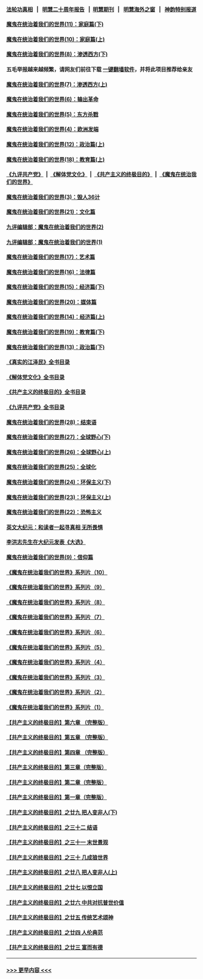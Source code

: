 #### [法轮功真相](https://github.com/gfw-breaker/truth/blob/master/README.md?t=0) &nbsp;&nbsp;|&nbsp;&nbsp; [明慧二十周年报告](https://github.com/gfw-breaker/mh-reports/blob/master/README.md?t=0) &nbsp;&nbsp;|&nbsp;&nbsp;[明慧期刊](https://github.com/gfw-breaker/mh-qikan) &nbsp;&nbsp;|&nbsp;&nbsp; [明慧海外之窗](https://github.com/gfw-breaker/mh-news/blob/master/README.md?t=0) &nbsp;&nbsp;|&nbsp;&nbsp; [神韵特别报道](https://github.com/gfw-breaker/mh-news/blob/master/shenyun.md?t=0)
#### [魔鬼在统治着我们的世界(11)：家庭篇(下)](../pages/nsc422/n10440961.md?t=12131701) 
#### [魔鬼在统治着我们的世界(10)：家庭篇(上)](../pages/nsc422/n10435448.md?t=12131701) 
#### [魔鬼在统治着我们的世界(8)：渗透西方(下)](../pages/nsc422/n10429603.md?t=12131701) 
#### 五毛举报越来越频繁，请网友们前往下载 [一键翻墙软件](https://github.com/gfw-breaker/ssr-accounts)，并将此项目推荐给亲友
#### [魔鬼在统治着我们的世界(7)：渗透西方(上)](../pages/nsc422/n10426013.md?t=12131701) 
#### [魔鬼在统治着我们的世界(6)：输出革命](../pages/nsc422/n10421536.md?t=12131701) 
#### [魔鬼在统治着我们的世界(5)：东方杀戮](../pages/nsc422/n10417707.md?t=12131701) 
#### [魔鬼在统治着我们的世界(4)：欧洲发端](../pages/nsc422/n10414890.md?t=12131701) 
#### [魔鬼在统治着我们的世界(12)：政治篇(上)](../pages/nsc422/n10444576.md?t=12131701) 
#### [魔鬼在统治着我们的世界(18)：教育篇(上)](../pages/nsc422/n10526970.md?t=12131701) 
#### [《九评共产党》](https://github.com/begood0513/9ping.md/blob/master/README.md) &nbsp;|&nbsp; [《解体党文化》](../../../../jtdwh.md/blob/master/README.md)  &nbsp;|&nbsp; [《共产主义的终极目的》](../../../../gczydzjmd.md/blob/master/README.md) &nbsp;|&nbsp; [《魔鬼在统治我们的世界》](../../../../mgztzwmdsj.md/blob/master/README.md) 
#### [魔鬼在统治着我们的世界(3)：毁人36计](../pages/nsc422/n10411583.md?t=12131701) 
#### [魔鬼在统治着我们的世界(21)：文化篇](../pages/nsc422/n10597706.md?t=12131701) 
#### [九评编辑部：魔鬼在统治着我们的世界(2)](../pages/nsc422/n10410036.md?t=12131701) 
#### [九评编辑部：魔鬼在统治着我们的世界(1)](../pages/nsc422/n10406825.md?t=12131701) 
#### [魔鬼在统治着我们的世界(17)：艺术篇](../pages/nsc422/n10499093.md?t=12131701) 
#### [魔鬼在统治着我们的世界(16)：法律篇](../pages/nsc422/n10485969.md?t=12131701) 
#### [魔鬼在统治着我们的世界(15)：经济篇(下)](../pages/nsc422/n10469975.md?t=12131701) 
#### [魔鬼在统治着我们的世界(20)：媒体篇](../pages/nsc422/n10586579.md?t=12131701) 
#### [魔鬼在统治着我们的世界(14)：经济篇(上)](../pages/nsc422/n10457370.md?t=12131701) 
#### [魔鬼在统治着我们的世界(19)：教育篇(下)](../pages/nsc422/n10564808.md?t=12131701) 
#### [魔鬼在统治着我们的世界(13)：政治篇(下)](../pages/nsc422/n10448270.md?t=12131701) 
#### [《真实的江泽民》全书目录](../pages/nsc422/n13721399.md?t=12131701) 
#### [《解体党文化》全书目录](../pages/nsc422/n13721157.md?t=12131701) 
#### [《共产主义的终极目的》全书目录](../pages/nsc422/n13721048.md?t=12131701) 
#### [《九评共产党》全书目录](../pages/nsc422/n13708085.md?t=12131701) 
#### [魔鬼在统治着我们的世界(28)：结束语](../pages/nsc422/n10936246.md?t=12131701) 
#### [魔鬼在统治着我们的世界(27)：全球野心(下)](../pages/nsc422/n10928319.md?t=12131701) 
#### [魔鬼在统治着我们的世界(26)：全球野心(上)](../pages/nsc422/n10900318.md?t=12131701) 
#### [魔鬼在统治着我们的世界(25)：全球化](../pages/nsc422/n10788205.md?t=12131701) 
#### [魔鬼在统治着我们的世界(24)：环保主义(下)](../pages/nsc422/n10695307.md?t=12131701) 
#### [魔鬼在统治着我们的世界(23)：环保主义(上)](../pages/nsc422/n10688613.md?t=12131701) 
#### [魔鬼在统治着我们的世界(22)：恐怖主义](../pages/nsc422/n10614727.md?t=12131701) 
#### [英文大纪元：和读者一起寻真相 无所畏惧](../pages/nsc422/n12542027.md?t=12131701) 
#### [李洪志先生在大纪元发表《大选》](../pages/nsc422/n12534746.md?t=12131701) 
#### [魔鬼在统治着我们的世界(9)：信仰篇](../pages/nsc422/n10432159.md?t=12131701) 
#### [《魔鬼在统治着我们的世界》系列片（10）](../pages/nsc422/n12292670.md?t=12131701) 
#### [《魔鬼在统治着我们的世界》系列片（9）](../pages/nsc422/n12290859.md?t=12131701) 
#### [《魔鬼在统治着我们的世界》系列片（8）](../pages/nsc422/n12287445.md?t=12131701) 
#### [《魔鬼在统治着我们的世界》系列片（7）](../pages/nsc422/n12283425.md?t=12131701) 
#### [《魔鬼在统治着我们的世界》系列片（6）](../pages/nsc422/n12282314.md?t=12131701) 
#### [《魔鬼在统治着我们的世界》系列片（5）](../pages/nsc422/n12281419.md?t=12131701) 
#### [《魔鬼在统治着我们的世界》系列片（4）](../pages/nsc422/n12274024.md?t=12131701) 
#### [《魔鬼在统治着我们的世界》系列片（3）](../pages/nsc422/n12271322.md?t=12131701) 
#### [《魔鬼在统治着我们的世界》系列片（2）](../pages/nsc422/n12269049.md?t=12131701) 
#### [《魔鬼在统治着我们的世界》系列片（1）](../pages/nsc422/n12267575.md?t=12131701) 
#### [【共产主义的终极目的】第六章 （完整版）](../pages/nsc422/n11428913.md?t=12131701) 
#### [【共产主义的终极目的】第五章 （完整版）](../pages/nsc422/n11428912.md?t=12131701) 
#### [【共产主义的终极目的】第四章 （完整版）](../pages/nsc422/n11428907.md?t=12131701) 
#### [【共产主义的终极目的】第三章（完整版）](../pages/nsc422/n11428848.md?t=12131701) 
#### [【共产主义的终极目的】第二章（完整版）](../pages/nsc422/n11428831.md?t=12131701) 
#### [【共产主义的终极目的】第一章（完整版）](../pages/nsc422/n11417651.md?t=12131701) 
#### [【共产主义的终极目的】之廿九 把人变非人(下)](../pages/nsc422/n11344140.md?t=12131701) 
#### [【共产主义的终极目的】之三十二 结语](../pages/nsc422/n11360535.md?t=12131701) 
#### [【共产主义的终极目的】之三十一 末世景观](../pages/nsc422/n11351129.md?t=12131701) 
#### [【共产主义的终极目的】之三十 几成狼世界](../pages/nsc422/n11348280.md?t=12131701) 
#### [【共产主义的终极目的】之廿八 把人变非人(上)](../pages/nsc422/n11340492.md?t=12131701) 
#### [【共产主义的终极目的】之廿七 以恨立国](../pages/nsc422/n11336944.md?t=12131701) 
#### [【共产主义的终极目的】之廿六 中共对抗普世价值](../pages/nsc422/n11324785.md?t=12131701) 
#### [【共产主义的终极目的】之廿五 传统艺术颂神](../pages/nsc422/n11296396.md?t=12131701) 
#### [【共产主义的终极目的】之廿四 人伦典范](../pages/nsc422/n11296397.md?t=12131701) 
#### [【共产主义的终极目的】之廿三 富而有德](../pages/nsc422/n11283598.md?t=12131701) 

----
#### [ >>> 更早内容 <<< ](../indexes/nsc422-earlier.md)
